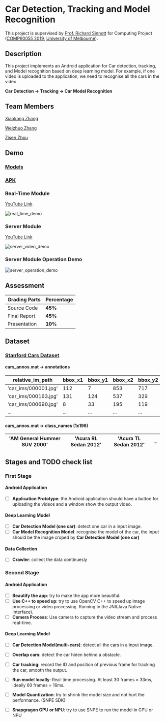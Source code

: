 # Car Detection, Tracking and Model Recognition

This project is supervised by [Prof. Richard Sinnott](https://cis.unimelb.edu.au/people/rsinnott) for Computing Project ([COMP90055 2019](https://handbook.unimelb.edu.au/2019/subjects/comp90055), [University of Melbourne](https://www.unimelb.edu.au/)).

## Description

This project implements an Android application for Car detection, tracking, and Model recognition based on deep learning model. For example, if one video is uploaded to the application, we need to recognise all the cars in the video.

**Car Detection -> Tracking -> Car Model Recognition**

## Team Members
[Xiaokang Zhang](https://github.com/zhkyle0903)

[Weizhuo Zhang](https://github.com/Weizhuo-Zhang)

[Zisen Zhou](https://github.com/toponeson)

## Demo
### [Models](https://drive.google.com/drive/folders/171Yhy6DDHe_8I6AB-qpUeMOxK0zL11yX)
### [APK](Carro-release.apk)
### Real-Time Module
[YouTube Link](https://youtu.be/TeBu98UbpeM)

![real_time_demo](resources/real_time_demo.gif)

### Server Module
[YouTube Link](https://youtu.be/TtR7LePMhxs)

![server_video_demo](resources/server_video_demo.gif)

### Server Module Operation Demo
![server_operation_demo](resources/server_operation_demo.gif)

## Assessment

| Grading Parts | Percentage |
|  ----  | ----  |
| Source Code  | **45%** |
| Final Report | **45%** |
| Presentation | **10%** |.

## Dataset
### [Stanford Cars Dataset](https://www.kaggle.com/jessicali9530/stanford-cars-dataset)
#### cars_annos.mat -> annotations
| relative_im_path     | bbox_x1 | bbox_y1 | bbox_x2 | bbox_y2 | class | test  |
| -------------------- | ------- | ------- | ------- | ------- | ----- | ----- |
| 'car_ims/000001.jpg' |  112    |  7	     |  853    |	717    |	1    | false |
| 'car_ims/000163.jpg' |  131	   |  124	   |  537	   |  329	   |  3    | false |
| 'car_ims/000690.jpg' |  8	     |  33	   |  195	   |  119	   |  9    | false |
| ...                  |  ...	   |  ...	   |  ...	   |  ...	   |  ...  | ...   |

#### cars_annos.mat -> class_names (1x196)
| 'AM General Hummer SUV 2000' | 'Acura RL Sedan 2012' | 'Acura TL Sedan 2012' | ... |
| ---------------------------- | --------------------- | --------------------- | --- |

## Stages and TODO check list
### First Stage
#### Android Application 
- [ ] **Application Prototype**: the Android application should have a button for uploading the videos and a window show the output video.

#### Deep Learning Model
- [ ] **Car Detection Model (one car)**: detect one car in a input image.
- [ ] **Car Model Recognition Model**: recognise the model of the car, the input should be the image croped by **Car Detection Model (one car)**

#### Data Collection
- [ ] **Crawler**: collect the data continuesly

### Second Stage
#### Android Application
- [ ] **Beautify the app**: try to make the app more beautiful.
- [ ] **Use C++ to speed up**: try to use OpenCV C++ to speed up image processing or video processing. Running in the JNI(Java Native Interface).
- [ ] **Camera Process**: Use camera to capture the video stream and process real-time.

#### Deep Learning Model
- [ ] **Car Detection Model(multi-cars)**: detect all the cars in a input image.
- [ ] **Overlap cars**: detect the car hiden behind a obstacle.
- [ ] **Car tracking**: record the ID and position of previous frame for tracking the car, smooth the output.
- [ ] **Run model locally**: Real-time processing. At least 30 frames = 33ms, ideally 60 frames = 16ms.
- [ ] **Model Quantization**: try to shrink the model size and not hurt the performance. (SNPE SDK)
- [ ] **Snapgragon GPU or NPU**: try to use SNPE to run the model in GPU or NPU


